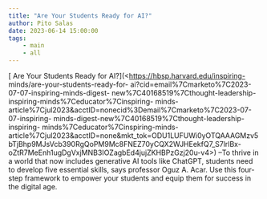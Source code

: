 ```yaml
---
title: "Are Your Students Ready for AI?"
author: Pito Salas
date: 2023-06-14 15:00:00
tags:
    - main
    - all
---
```



[ Are Your Students Ready for AI?](<https://hbsp.harvard.edu/inspiring-
minds/are-your-students-ready-for-
ai?cid=email%7Cmarketo%7C2023-07-07-inspiring-minds-digest-
new%7C40168519%7Cthought-leadership-inspiring-minds%7Ceducator%7Cinspiring-
minds-
article%7Cjul2023&acctID=nonecid%3Demail%7Cmarketo%7C2023-07-07-inspiring-
minds-digest-new%7C40168519%7Cthought-leadership-inspiring-
minds%7Ceducator%7Cinspiring-minds-
article%7Cjul2023&acctID=none&mkt_tok=ODU1LUFUWi0yOTQAAAGMzv5bTjBhp9MJsVcb390RgQoPM9Mc8FNEZ70yCQX2WJHEekfQ7_S7lrlBx-
oZtR7MeEnh1ugDgVxjMNB3IOZagbEd4jujZKHBPzGzj20u-v4>) –To thrive in a world that
now includes generative AI tools like ChatGPT, students need to develop five
essential skills, says professor Oguz A. Acar. Use this four-step framework to
empower your students and equip them for success in the digital age.


